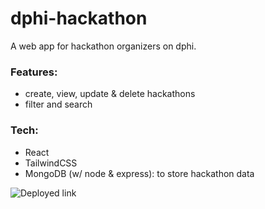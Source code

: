 # dphi-hackathon
A web app for hackathon organizers on dphi.

### Features:
- create, view, update & delete hackathons
- filter and search

### Tech:
- React
- TailwindCSS
- MongoDB (w/ node & express): to store hackathon data

![Deployed link](https://dphi-hackathon.herokuapp.com/)
